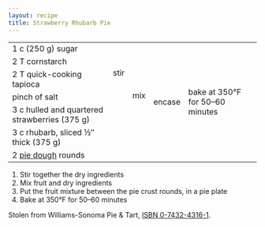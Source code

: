 ```yaml
---
layout: recipe
title: Strawberry Rhubarb Pie
---
```

<table>
<tr>
  <td>1 c (250 g) sugar</td>
  <td rowspan="4">stir</td>
  <td rowspan="6">mix</td>
  <td rowspan="7">encase</td>
  <td rowspan="7">bake at 350&deg;F for 50&ndash;60 minutes</td>
</tr>
<tr>
  <td>2 T cornstarch</td>
</tr>
<tr>
  <td>2 T quick-cooking tapioca</td>
</tr>
<tr>
  <td>pinch of salt</td>
</tr>
<tr>
  <td>3 c hulled and quartered strawberries (375 g)</td>
  <td rowspan="2" class="righthide">&nbsp;</td>
</tr>
<tr>
  <td>3 c rhubarb, sliced &frac12;&Prime; thick (375 g)</td>
</tr>
<tr>
  <td>2 <a href="../pieCrust">pie dough</a> rounds</td>
  <td colspan="2" class="righthide">&nbsp;</td>
</tr>
</table>

1. Stir together the dry ingredients
2. Mix fruit and dry ingredients
3. Put the fruit mixture between the pie crust rounds, in a pie plate
4. Bake at 350&deg;F for 50&ndash;60 minutes

<p class="confession">Stolen from Williams-Sonoma Pie & Tart, <a href="https://www.goodreads.com/book/show/152793.Pie_Tart?from_search=true">ISBN 0-7432-4316-1</a>.</p>
